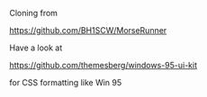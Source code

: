 Cloning from

https://github.com/BH1SCW/MorseRunner



Have a look at

https://github.com/themesberg/windows-95-ui-kit

for CSS formatting like Win 95



